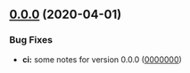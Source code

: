 ## [0.0.0](https://link.to.version/comparison) (2020-04-01)

### Bug Fixes

- **ci:** some notes for version 0.0.0 ([0000000](https://link.to.commit))
